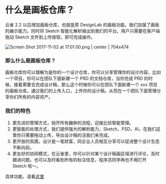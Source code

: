 # 什么是画板仓库？

云雀 2.2 以后增加画板仓库，也就是原 DesignLab 的画板功能。我们加强了画板的展示能力。同时将 Sketch 智能化解析输出到我们的平台。用户只需要在客户端拖动 Sketch 文件到上传按钮，即可完成操作。

![Screen Shot 2017-11-02 at 17.01.00.png | center | 704x474](https://private-alipayobjects.alipay.com/alipay-rmsdeploy-image/skylark/png/7281a17b-0e83-4e0c-a3b2-cc32245a0a55.png "")



### 那么什么是画板仓库？

画板仓库你可以理解为是你的一个设计仓库，你可以分享管理你的设计内容。比如一个项目，你可以在团队下面新建一个 PRD 的文档仓库，当你完成 PRD 的时候，接着需要去完成设计稿，那么这个时候你可以在团队下面新建一个 xxx 项目的画板仓库。通过我们的上传入口，上传你的设计稿。从而在一个团队下面管理分享你们所有的内容资产。

### 我们的特色

1. 更先进的管理方式，抛开所有臃肿的流程，迎接比较智能管理。
2. 更智能的处理方式，我们提供强大的解析能力，Sketch，PSD，AI，在我们这里你只需要拖动上传，导出设计稿的活我们来完成。
3. 更开放的氛围，设计是一笔财富，同企业人员相互分享可以促进整个设计生态不断向前。
4. 更友好的协同模式，在云雀里，你可以针对某个设计稿画区域进行评论，及时跟进问题。也可以及时看到所有的标注信息，程序员同学再也不用打开 Sketch 啦～。


具体功能，请看[这里](artboard-function)

